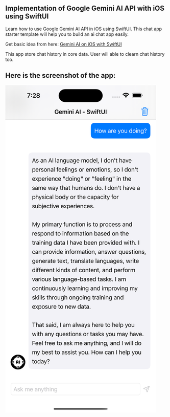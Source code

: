 
## Implementation of Google Gemini AI API with iOS using SwiftUI

Learn how to use Google Gemini AI API in iOS using SwiftUI. This chat app starter template will help you to build an ai chat app easily. 

Get basic idea from here: [Gemini AI on iOS with SwiftUI](https://devswiftly.com/gemini-ai-on-ios-with-swiftui/)

This app store chat history in core data. User will able to clearn chat history too.  
## Here is the screenshot of the app:

![Gemini API demo SwiftUI](app.png)
